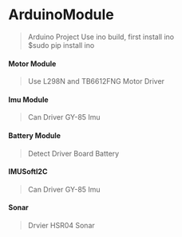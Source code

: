 # ArduinoModule
> Arduino Project Use ino build, first install ino  
$sudo pip install ino

#### Motor Module
> Use L298N and TB6612FNG Motor Driver

#### Imu Module
> Can Driver GY-85 Imu

#### Battery Module
> Detect Driver Board Battery

#### IMUSoftI2C
> Can Driver GY-85 Imu

#### Sonar
> Drvier HSR04 Sonar
